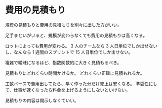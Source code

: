 # 費用の見積もり

規模の見積もりと費用の見積もりを別々に出した方がいい。

足手まといがいると、規模が変わらなくても費用の見積もりは高くなる。

ロットによっても費用が変わる。
3 人のチームなら 3 人日単位でしか出せないし、なんなら 1 週間のスプリントで 15 人日単位でしか出せない。

複雑で曖昧になるほど、指数関数的に大きく見積もるべき。

見積もりにどれくらい時間かけるか。
どれくらい正確に見積もれるか。

工数ベースで費用出してたら、早く作った分だけ売上は安くなる。
準委任にして、仕事が速くなったら料金を上げるようにしないといけない。

見積もりの内容は開示しなくていい。
